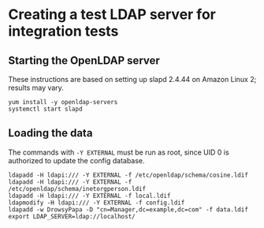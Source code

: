 # Creating a test LDAP server for integration tests

## Starting the OpenLDAP server

These instructions are based on setting up slapd 2.4.44 on Amazon Linux 2;
results may vary.

```
yum install -y openldap-servers
systemctl start slapd
```

## Loading the data

The commands with `-Y EXTERNAL` must be run as root, since UID 0 is
authorized to update the config database.

```
ldapadd -H ldapi:/// -Y EXTERNAL -f /etc/openldap/schema/cosine.ldif
ldapadd -H ldapi:/// -Y EXTERNAL -f /etc/openldap/schema/inetorgperson.ldif
ldapadd -H ldapi:/// -Y EXTERNAL -f local.ldif
ldapmodify -H ldapi:/// -Y EXTERNAL -f config.ldif
ldapadd -w DrowsyPapa -D "cn=Manager,dc=example,dc=com" -f data.ldif
export LDAP_SERVER=ldap://localhost/
```
